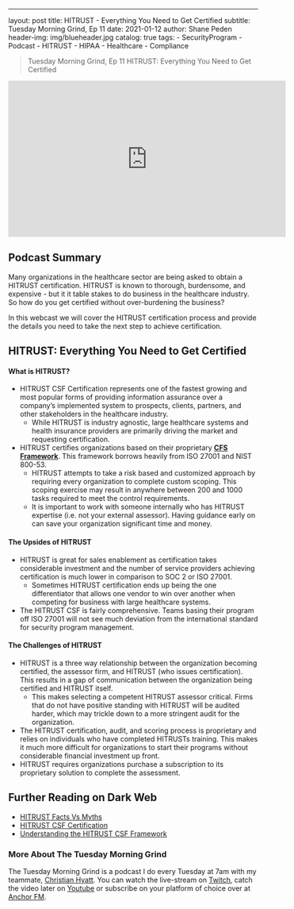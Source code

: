 ---
layout: 	post
title:  	HITRUST - Everything You Need to Get Certified
subtitle: 	Tuesday Morning Grind, Ep 11
date:   	2021-01-12
author: 	Shane Peden
header-img: img/blueheader.jpg
catalog: 	true
tags:
    - SecurityProgram
    - Podcast
    - HITRUST
    - HIPAA
    - Healthcare
    - Compliance

> Tuesday Morning Grind, Ep 11 HITRUST: Everything You Need to Get Certified
<iframe width="560" height="315" src="https://www.youtube.com/embed/vaXJ4LjJFqc" frameborder="0" allow="accelerometer; autoplay; clipboard-write; encrypted-media; gyroscope; picture-in-picture" allowfullscreen></iframe>

## Podcast Summary ##
Many organizations in the healthcare sector are being asked to obtain a HITRUST certification. HITRUST is known to thorough, burdensome, and expensive - but it it table stakes to do business in the healthcare industry. So how do you get certified without over-burdening the business? 

In this webcast we will cover the HITRUST certification process and provide the details you need to take the next step to achieve certification. 

## HITRUST: Everything You Need to Get Certified ##

#### What is HITRUST? ####
+ HITRUST CSF Certification represents one of the fastest growing and most popular forms of providing information assurance over a company’s implemented system to prospects, clients, partners, and other stakeholders in the healthcare industry.
	- While HITRUST is industry agnostic, large healthcare systems and health insurance providers are primarily driving the market and requesting certification.  
+ HITRUST certifies organizations based on their proprietary **[CFS Framework](https://hitrustalliance.net/product-tool/hitrust-csf/)**. This framework borrows heavily from ISO 27001 and NIST 800-53. 
	- HITRUST attempts to take a risk based and customized approach by requiring every organization to complete custom scoping. This scoping exercise may result in anywhere between 200 and 1000 tasks required to meet the control requirements. 
	- It is important to work with someone internally who has HITRUST expertise (i.e. not your external assessor). Having guidance early on can save your organization significant time and money. 


#### The Upsides of HITRUST ####
+ HITRUST is great for sales enablement as certification takes considerable investment and the number of service providers achieving certification is much lower in comparison to SOC 2 or ISO 27001. 
	- Sometimes HITRUST certification ends up being the one differentiator that allows one vendor to win over another when competing for business with large healthcare systems. 
+ The HITRUST CSF is fairly comprehensive. Teams basing their program off ISO 27001 will not see much deviation from the international standard for security program management. 
		
#### The Challenges of HITRUST  ####
+ HITRUST is a three way relationship between the organization becoming certified, the assessor firm, and HITRUST (who issues certification). This results in a gap of communication between the organization being certified and HITRUST itself. 
	- This makes selecting a competent HITRUST assessor critical. Firms that do not have positive standing with HITRUST will be audited harder, which may trickle down to a more stringent audit for the organization. 
+ The HITRUST certification, audit, and scoring process is proprietary and relies on individuals who have completed HITRUSTs training. This makes it much more difficult for organizations to start their programs without considerable financial investment up front. 
+ HITRUST requires organizations purchase a subscription to its proprietary solution to complete the assessment.

## Further Reading on Dark Web ##
+ [HITRUST Facts Vs Myths](https://hitrustalliance.org/facts-myths/)
+ [HITRUST CSF Certification](https://risk3sixty.com/whitepaper/hitrust-csf-certification-whitepaper/)
+ [Understanding the HITRUST CSF Framework](https://risk3sixty.com/whitepaper/hitrust-csf-understanding-the-hitrust-csf-framework/)

### More About The Tuesday Morning Grind
The Tuesday Morning Grind is a podcast I do every Tuesday at 7am with my teammate, [Christian Hyatt](https://www.linkedin.com/in/christianhyatt/).  You can watch the live-stream on [Twitch](https://www.twitch.tv/risk3sixty), catch the video later on [Youtube](https://www.youtube.com/channel/UCjcD3Vc3Z1FSncd2BvRp9vQ/featured) or subscribe on your platform of choice over at [Anchor FM](https://anchor.fm/risk3sixty).




